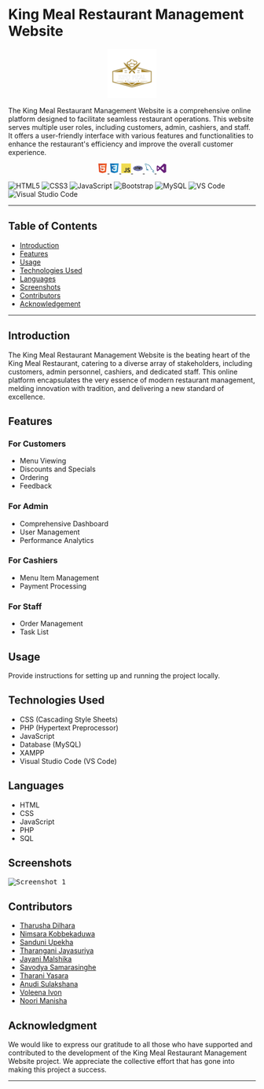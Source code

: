 # King Meal Restaurant Management Website

<p align="center">
  <img src="images/kingmeal.png" alt="King Meal Logo" width="100" height="100">
</p>

The King Meal Restaurant Management Website is a comprehensive online platform designed to facilitate seamless restaurant operations. This website serves multiple user roles, including customers, admin, cashiers, and staff. It offers a user-friendly interface with various features and functionalities to enhance the restaurant's efficiency and improve the overall customer experience.
<p align="center">
    <a href="https://developer.mozilla.org/en-US/docs/Web/HTML" target="_blank" rel="noreferrer"> 
    <img src="https://raw.githubusercontent.com/devicons/devicon/master/icons/html5/html5-original.svg" alt="html" width="20" height="20"/> 
    </a>
    <a href="https://developer.mozilla.org/en-US/docs/Web/CSS" target="_blank" rel="noreferrer"> 
    <img src="https://raw.githubusercontent.com/devicons/devicon/master/icons/css3/css3-original.svg" alt="css" width="20" height="20"/> 
    </a>
    <a href="https://developer.mozilla.org/en-US/docs/Web/JavaScript" target="_blank" rel="noreferrer"> 
    <img src="https://raw.githubusercontent.com/devicons/devicon/master/icons/javascript/javascript-original.svg" alt="javascript" width="20" height="20"/> 
    </a>
    <a href="https://www.php.net" target="_blank" rel="noreferrer"> 
    <img src="https://raw.githubusercontent.com/devicons/devicon/master/icons/php/php-original.svg" alt="php" width="20" height="20"/> 
    </a>
    <a href="https://www.mysql.com" target="_blank" rel="noreferrer"> 
    <img src="https://raw.githubusercontent.com/devicons/devicon/master/icons/mysql/mysql-original.svg" alt="mysql" width="20" height="20"/> 
    </a>
    <a href="https://code.visualstudio.com" target="_blank" rel="noreferrer"> 
    <img src="https://raw.githubusercontent.com/devicons/devicon/master/icons/visualstudio/visualstudio-plain.svg" alt="vscode" width="20" height="20"/> 
    </a>

![HTML5](https://img.shields.io/badge/-HTML5-E34F26?style=flat-square&logo=html5&logoColor=white)
![CSS3](https://img.shields.io/badge/-CSS3-1572B6?style=flat-square&logo=css3)
![JavaScript](https://img.shields.io/badge/-JavaScript-black?style=flat-square&logo=javascript)
![Bootstrap](https://img.shields.io/badge/-Bootstrap-563D7C?style=flat-square&logo=bootstrap)
![MySQL](https://img.shields.io/badge/-MySQL-black?style=flat-square&logo=mysql)
![VS Code](https://img.shields.io/badge/-VS%20Code-007ACC?style=flat-square&logo=visual-studio-code)
![Visual Studio Code](https://img.shields.io/badge/-Visual%20Studio%20Code-05122A?style=flat&logo=visual-studio-code&logoColor=007ACC)&nbsp;
</p>

---

## Table of Contents

- [Introduction](#introduction)
- [Features](#features)
- [Usage](#usage)
- [Technologies Used](#technologies-used)
- [Languages](#languages)
- [Screenshots](#screenshots)
- [Contributors](#contributors)
- [Acknowledgement](#acknowledgment)

---

## Introduction

The King Meal Restaurant Management Website is the beating heart of the King Meal Restaurant, catering to a diverse array of stakeholders, including customers, admin personnel, cashiers, and dedicated staff. This online platform encapsulates the very essence of modern restaurant management, melding innovation with tradition, and delivering a new standard of excellence.

## Features

### For Customers
- Menu Viewing
- Discounts and Specials
- Ordering
- Feedback

### For Admin
- Comprehensive Dashboard
- User Management
- Performance Analytics

### For Cashiers
- Menu Item Management
- Payment Processing

### For Staff
- Order Management
- Task List

## Usage

Provide instructions for setting up and running the project locally.

## Technologies Used

- CSS (Cascading Style Sheets)
- PHP (Hypertext Preprocessor)
- JavaScript
- Database (MySQL)
- XAMPP
- Visual Studio Code (VS Code)

## Languages

- HTML
- CSS
- JavaScript
- PHP
- SQL


## Screenshots

<kbd><img src="screenshot1.png" alt="Screenshot 1" width="600"></kbd>

## Contributors

- [Tharusha Dilhara](https://github.com/tha-rusha)
- [Nimsara Kobbekaduwa](https://github.com/kobbekaduwa22)
- [Sanduni Upekha](https://github.com/SanduniUpekha)
- [Tharangani Jayasuriya](https://github.com/Thara-ngani)
- [Jayani Malshika](https://github.com/JayaniMalshika)
- [Savodya Samarasinghe](https://github.com/savodya)
- [Tharani Yasara](https://github.com/TharaniYasara)
- [Anudi Sulakshana](https://github.com/AnudiSulakshana)
- [Voleena Ivon](https://github.com/voleena)
- [Noori Manisha](https://github.com/noorimanisha)

## Acknowledgment

We would like to express our gratitude to all those who have supported and contributed to the development of the King Meal Restaurant Management Website project. We appreciate the collective effort that has gone into making this project a success.

---


